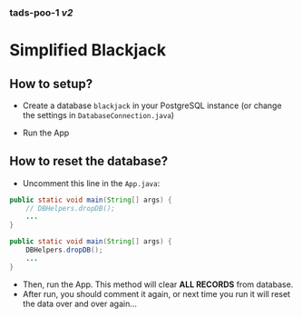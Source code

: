 ### tads-poo-1 _v2_
# Simplified Blackjack

## How to setup?
* Create a database `blackjack` in your PostgreSQL instance (or change the settings in `DatabaseConnection.java`)

* Run the App

## How to reset the database?
* Uncomment this line in the `App.java`:

```java
public static void main(String[] args) {
    // DBHelpers.dropDB();
    ...
}
```

```java
public static void main(String[] args) {
    DBHelpers.dropDB();
    ...
}
```

* Then, run the App. This method will clear **ALL RECORDS** from database.
* After run, you should comment it again, or next time you run it will reset the data over and over again...